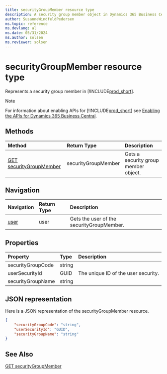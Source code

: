 ```yaml
---
title: securityGroupMember resource type
description: A security group member object in Dynamics 365 Business Central.
author: SusanneWindfeldPedersen
ms.topic: reference
ms.devlang: al
ms.date: 05/31/2024
ms.author: solsen
ms.reviewer: solsen
---
```


# securityGroupMember resource type

<!-- START>DO_NOT_EDIT -->
<!-- IMPORTANT:Do not edit any of the content between here and the END>DO_NOT_EDIT. -->
Represents a security group member in [!INCLUDE[prod_short](../../includes/prod_short.md)].

> [!NOTE]
> For information about enabling APIs for [!INCLUDE[prod_short](../../includes/prod_short.md)] see [Enabling the APIs for Dynamics 365 Business Central](../../api-reference/v2.0/enabling-apis-for-dynamics-nav.md).

## Methods

| Method | Return Type|Description |
|:--------------------|:-----------|:-------------------------|
|[GET securityGroupMember](../api/dynamics_securitygroupmember_get.md)|securityGroupMember|Gets a security group member object.|


## Navigation

| Navigation |Return Type| Description |
|:----------|:----------|:-----------------|
|[user](dynamics_user.md)|user |Gets the user of the securityGroupMember.|

## Properties

| Property           | Type   |Description     |
|:-------------------|:-------|:---------------|
|securityGroupCode|string||
|userSecurityId|GUID|The unique ID of the user security.|
|securityGroupName|string||

## JSON representation

Here is a JSON representation of the securityGroupMember resource.


```json
{
    "securityGroupCode": "string",
    "userSecurityId": "GUID",
    "securityGroupName": "string"
}
```
<!-- IMPORTANT: END>DO_NOT_EDIT -->

## See Also
[GET securityGroupMember](../api/dynamics_securitygroupmember_get.md)
